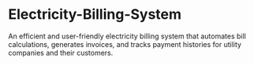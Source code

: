 # Electricity-Billing-System
An efficient and user-friendly electricity billing system that automates bill calculations, generates invoices, and tracks payment histories for utility companies and their customers.
